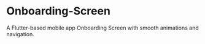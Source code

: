 # Onboarding-Screen
 A Flutter-based mobile app Onboarding Screen with smooth animations and navigation.
